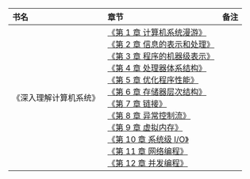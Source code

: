 |书名|章节|备注|
|:---|:--|:---:
《深入理解计算机系统》|[《第 1 章 计算机系统漫游》](https://github.com/baohenglin/HLBlog/blob/master/Articles/ComputerScience/%E6%B7%B1%E5%85%A5%E7%90%86%E8%A7%A3%E8%AE%A1%E7%AE%97%E6%9C%BA%E7%B3%BB%E7%BB%9F/%E3%80%8A%E7%AC%AC%201%20%E7%AB%A0%20%E8%AE%A1%E7%AE%97%E6%9C%BA%E7%B3%BB%E7%BB%9F%E6%BC%AB%E6%B8%B8%E3%80%8B.md)<br>[《第 2 章 信息的表示和处理》]()<br>[《第 3 章 程序的机器级表示》]()<br>[《第 4 章 处理器体系结构》]()<br>[《第 5 章 优化程序性能》]()<br>[《第 6 章 存储器层次结构》]()<br>[《第 7 章 链接》]()<br>[《第 8 章 异常控制流》]()<br>[《第 9 章 虚拟内存》]()<br>[《第 10 章 系统级 I/O》]()<br>[《第 11 章 网络编程》]()<br>[《第 12 章 并发编程》]()<br>|
